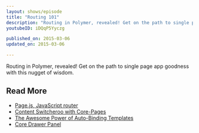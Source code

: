 ```yaml
---
layout: shows/episode
title: "Routing 101"
description: "Routing in Polymer, revealed! Get on the path to single page app goodness with this nugget of wisdom."
youtubeID: iDQqP5Yyczg

published_on: 2015-03-06
updated_on: 2015-03-06

---
```


Routing in Polymer, revealed! Get on the path to single page app goodness with this nugget of wisdom.

## Read More

- [Page.js, JavaScript router](https://github.com/visionmedia/page.js)
- [Content Switcheroo with Core-Pages](/web/shows/polycasts/season-2/content-switcheroo)
- [The Awesome Power of Auto-Binding Templates](/web/shows/polycasts/season-2/awesome-power-of-auto-binding)
- [Core Drawer Panel](/web/shows/polycasts/season-1/core-drawer-panel)

